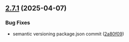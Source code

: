 ## [2.7.1](https://github.com/Nosto/nosto-react/compare/v2.7.0...v2.7.1) (2025-04-07)


### Bug Fixes

* semantic versioning package.json commit ([2a80f09](https://github.com/Nosto/nosto-react/commit/2a80f098236fd9dd6fac9b8a493be77d75ae38b9))
